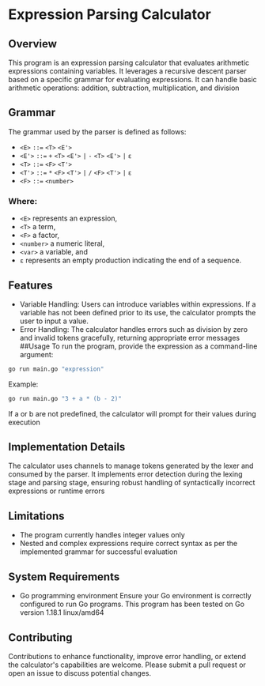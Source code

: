 # Expression Parsing Calculator
## Overview
This program is an expression parsing calculator that evaluates arithmetic expressions containing variables. It leverages a recursive descent parser based on a specific grammar for evaluating expressions. It can handle basic arithmetic operations: addition, subtraction, multiplication, and division

## Grammar
The grammar used by the parser is defined as follows:
- `<E>` `::=` `<T>` `<E'>`
- `<E'>` `::=` `+` `<T>` `<E'>` `|` `-` `<T>` `<E'>` `|` `ε`
- `<T>` `::=` `<F>` `<T'>`
- `<T'>` `::=` `*` `<F>` `<T'>` `|` `/` `<F>` `<T'>` `|` `ε`
- `<F>` `::=` `<number>`
### Where:
- `<E>` represents an expression,
- `<T>` a term,
- `<F>` a factor,
- `<number>` a numeric literal,
- `<var>` a variable, and
- `ε` represents an empty production indicating the end of a sequence.

## Features
- Variable Handling: Users can introduce variables within expressions. If a variable has not been defined prior to its use, the calculator prompts the user to input a value.
- Error Handling: The calculator handles errors such as division by zero and invalid tokens gracefully, returning appropriate error messages
##Usage
To run the program, provide the expression as a command-line argument:
```bash
go run main.go "expression"
```
Example:
```bash
go run main.go "3 + a * (b - 2)"
```
If a or b are not predefined, the calculator will prompt for their values during execution
## Implementation Details
The calculator uses channels to manage tokens generated by the lexer and consumed by the parser. It implements error detection during the lexing stage and parsing stage, ensuring robust handling of syntactically incorrect expressions or runtime errors
## Limitations
- The program currently handles integer values only
- Nested and complex expressions require correct syntax as per the implemented grammar for successful evaluation
## System Requirements
- Go programming environment
Ensure your Go environment is correctly configured to run Go programs. This program has been tested on Go version 1.18.1 linux/amd64
## Contributing
Contributions to enhance functionality, improve error handling, or extend the calculator's capabilities are welcome. Please submit a pull request or open an issue to discuss potential changes.
